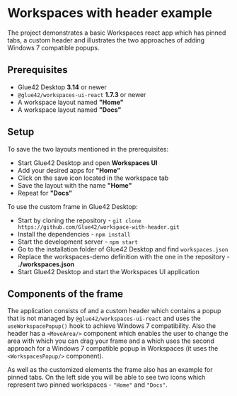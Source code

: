 # Workspaces with header example
The project demonstrates a basic Workspaces react app which has pinned tabs, a custom header and illustrates the two approaches of adding Windows 7 compatible popups.
## Prerequisites
- Glue42 Desktop **3.14** or newer
- `@glue42/workspaces-ui-react` **1.7.3** or newer
- A workspace layout named **"Home"**
- A workspace layout named **"Docs"**

## Setup
To save the two layouts mentioned in the prerequisites:
- Start Glue42 Desktop and open **Workspaces UI**
- Add your desired apps for **"Home"**
- Click on the save icon located in the workspace tab
- Save the layout with the name **"Home"**
- Repeat for **"Docs"**

To use the custom frame in Glue42 Desktop:
- Start by cloning the repository - `git clone https://github.com/Glue42/workspace-with-header.git`
- Install the dependencies - `npm install`
- Start the development server - `npm start`
- Go to the installation folder of Glue42 Desktop and find `workspaces.json`
- Replace the workspaces-demo definition with the one in the repository - **./workspaces.json**
- Start Glue42 Desktop and start the Workspaces UI application

## Components of the frame
The application consists of <Workspaces/> and a custom header which contains a popup that is not managed by `@glue42/workspaces-ui-react` and uses the `useWorkspacePopup()` hook to achieve Windows 7 compatibility. Also the header has a `<MoveArea/>` component which enables the user to change the area with which you can drag your frame and a <SearchBar/> which uses the second approach for a Windows 7 compatible popup in Workspaces (it uses  the `<WorkspacesPopup/>` component).

As well as the customized elements the frame also has an example for pinned tabs. On the left side you will be able to see two icons which represent two pinned workspaces - `"Home"` and `"Docs"`.
